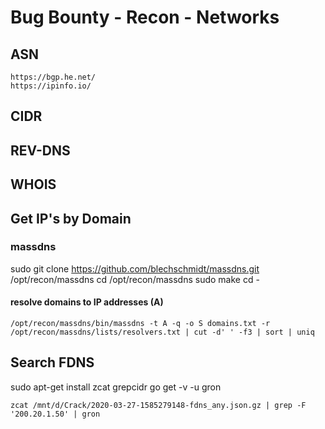 # Bug Bounty - Recon - Networks

## ASN

```
https://bgp.he.net/
https://ipinfo.io/
```



## CIDR



## REV-DNS



## WHOIS


## Get IP's by Domain

### massdns
sudo git clone https://github.com/blechschmidt/massdns.git /opt/recon/massdns
cd /opt/recon/massdns
sudo make
cd -

#### resolve domains to IP addresses (A)
```
/opt/recon/massdns/bin/massdns -t A -q -o S domains.txt -r /opt/recon/massdns/lists/resolvers.txt | cut -d' ' -f3 | sort | uniq
```

## Search FDNS 

sudo apt-get install zcat grepcidr
go get -v -u gron

```
zcat /mnt/d/Crack/2020-03-27-1585279148-fdns_any.json.gz | grep -F '200.20.1.50' | gron
```
